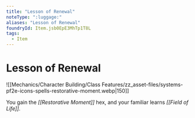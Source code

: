 ```yaml
---
title: "Lesson of Renewal"
noteType: ":luggage:"
aliases: "Lesson of Renewal"
foundryId: Item.jsb0EpE3MhTp1T8L
tags:
  - Item
---
```


# Lesson of Renewal
![[Mechanics/Character Building/Class Features/zz_asset-files/systems-pf2e-icons-spells-restorative-moment.webp|150]]

You gain the _[[Restorative Moment]]_ hex, and your familiar learns _[[Field of Life]]_.
